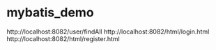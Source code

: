 # mybatis_demo
http://localhost:8082/user/findAll
http://localhost:8082/html/login.html
http://localhost:8082/html/register.html